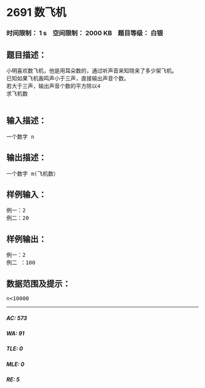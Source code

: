 # 2691 数飞机   
### 时间限制： 1 s&nbsp;&nbsp;&nbsp;&nbsp;空间限制： 2000 KB&nbsp;&nbsp;&nbsp;&nbsp;题目等级： 白银  
## 题目描述：  

<pre>
小明喜欢数飞机，他是用耳朵数的，通过听声音来知晓来了多少架飞机。
已知如果飞机轰鸣声小于三声，直接输出声音个数。
若大于三声，输出声音个数的平方除以4
求飞机数
 
</pre>
  
  
## 输入描述：  

<pre>
一个数字 n
</pre>
  
  
## 输出描述：  

<pre>
一个数字 m(飞机数）
</pre>
  
  
## 样例输入：  

<pre>
例一：2
例二：20
</pre>
  
  
## 样例输出：  

<pre>
例一：2
例二 ：100
</pre>
  
  
## 数据范围及提示：  

<pre>
n<10000
</pre>
  
  
***  

##### AC: 573  
##### WA: 91  
##### TLE: 0  
##### MLE: 0  
##### RE: 5  
